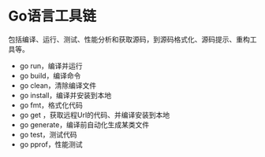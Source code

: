 # Go语言工具链

包括编译、运行、测试、性能分析和获取源码，到源码格式化、源码提示、重构工具等。

- go run，编译并运行
- go build，编译命令
- go clean，清除编译文件
- go install，编译并安装到本地
- go fmt，格式化代码
- go get <url>，获取远程Url的代码、并编译安装到本地
- go generate，编译前自动化生成某类文件
- go test，测试代码
- go pprof，性能测试

